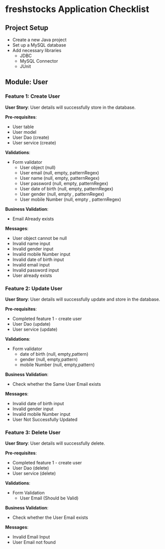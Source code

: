 # freshstocks Application Checklist

## Project Setup
- Create a new Java project
- Set up a MySQL database
- Add necessary libraries
  - JDBC
  - MySQL Connector
  - JUnit

## Module: User

### Feature 1: Create User
**User Story**: User details will successfully store in the database.

**Pre-requisites**:
- User table
- User model
- User Dao (create)
- User service (create)

**Validations**:
- Form validator
  - User object (null)
  - User email (null, empty, patternRegex)
  - User name (null, empty, patternRegex)
  - User password (null, empty, patternRegex)
  - User date of birth (null, empty, patternRegex)
  - User gender (null, empty , patternRegex)
  - User mobile Number (null, empty , patternRegex)

**Business Validation**:
- Email Already exists

**Messages**:
- User object cannot be null
- Invalid name input
- Invalid gender input
- Invalid mobile Number input
- Invalid date of birth input
- Invalid email input
- Invalid password input
- User already exists

### Feature 2: Update User
**User Story**: User details will successfully update and store in the database.

**Pre-requisites**:
- Completed feature 1 - create user
- User Dao (update)
- User service (update)

**Validations**:
- Form validator
  - date of birth (null, empty,pattern)
  - gender (null, empty,pattern)
  - mobile Number (null, empty,pattern)

**Business Validation**:
- Check whether the Same User Email exists

**Messages**:
- Invalid date of birth input
- Invalid gender input
- Invalid mobile Number input
- User Not Successfully Updated

### Feature 3: Delete User
**User Story**: User details will successfully delete.

**Pre-requisites**:
- Completed feature 1 - create user
- User Dao (delete)
- User service (delete)

**Validations**:
- Form Validation
  - User Email (Should be Valid)

**Business Validation**:
- Check whether the User Email exists

**Messages**:
- Invalid Email Input
- User Email not found

